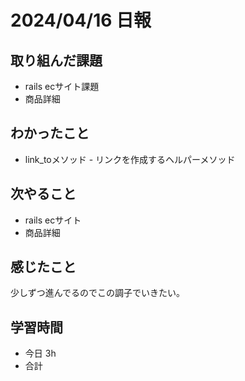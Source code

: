 # 2024/04/16 日報

## 取り組んだ課題
- rails ecサイト課題
- 商品詳細

## わかったこと
- link_toメソッド - リンクを作成するヘルパーメソッド

## 次やること
- rails ecサイト
- 商品詳細

## 感じたこと
少しずつ進んでるのでこの調子でいきたい。

## 学習時間
- 今日 3h
- 合計 

